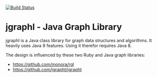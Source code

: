 [![Build Status](https://travis-ci.org/monora/jgraph.png)](https://travis-ci.org/monora/jgraph)

# jgraphl - Java Graph Library

jgraphl is a Java class library for graph data structures and algorithms. It
heavily uses Java 8 features. Using it therefor requires Java 8.

The design is influenced by these two Ruby and Java graph libraries:

* <https://github.com/monora/rgl>
* <https://github.com/jgrapht/jgrapht>
